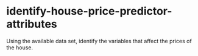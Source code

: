 # identify-house-price-predictor-attributes
Using the available data set, identify the variables that affect the prices of the house. 
